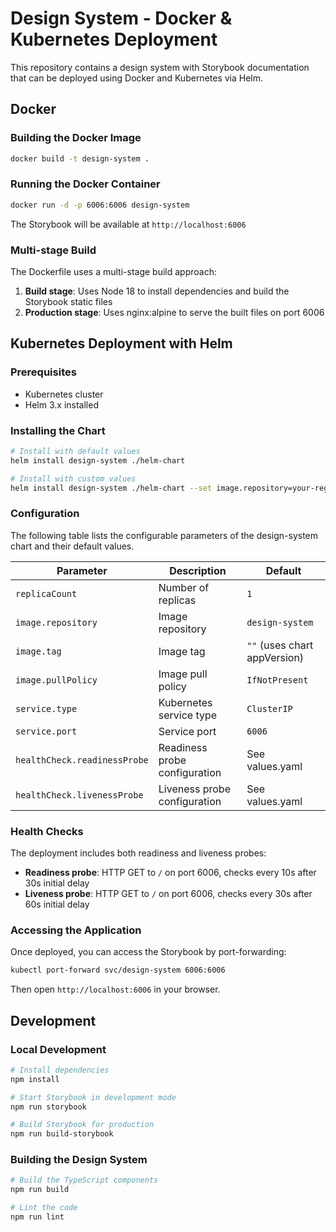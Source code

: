 # Design System - Docker & Kubernetes Deployment

This repository contains a design system with Storybook documentation that can be deployed using Docker and Kubernetes via Helm.

## Docker

### Building the Docker Image

```bash
docker build -t design-system .
```

### Running the Docker Container

```bash
docker run -d -p 6006:6006 design-system
```

The Storybook will be available at `http://localhost:6006`

### Multi-stage Build

The Dockerfile uses a multi-stage build approach:
1. **Build stage**: Uses Node 18 to install dependencies and build the Storybook static files
2. **Production stage**: Uses nginx:alpine to serve the built files on port 6006

## Kubernetes Deployment with Helm

### Prerequisites

- Kubernetes cluster
- Helm 3.x installed

### Installing the Chart

```bash
# Install with default values
helm install design-system ./helm-chart

# Install with custom values
helm install design-system ./helm-chart --set image.repository=your-registry/design-system --set image.tag=v1.0.0
```

### Configuration

The following table lists the configurable parameters of the design-system chart and their default values.

| Parameter | Description | Default |
|-----------|-------------|---------|
| `replicaCount` | Number of replicas | `1` |
| `image.repository` | Image repository | `design-system` |
| `image.tag` | Image tag | `""` (uses chart appVersion) |
| `image.pullPolicy` | Image pull policy | `IfNotPresent` |
| `service.type` | Kubernetes service type | `ClusterIP` |
| `service.port` | Service port | `6006` |
| `healthCheck.readinessProbe` | Readiness probe configuration | See values.yaml |
| `healthCheck.livenessProbe` | Liveness probe configuration | See values.yaml |

### Health Checks

The deployment includes both readiness and liveness probes:
- **Readiness probe**: HTTP GET to `/` on port 6006, checks every 10s after 30s initial delay
- **Liveness probe**: HTTP GET to `/` on port 6006, checks every 30s after 60s initial delay

### Accessing the Application

Once deployed, you can access the Storybook by port-forwarding:

```bash
kubectl port-forward svc/design-system 6006:6006
```

Then open `http://localhost:6006` in your browser.

## Development

### Local Development

```bash
# Install dependencies
npm install

# Start Storybook in development mode
npm run storybook

# Build Storybook for production
npm run build-storybook
```

### Building the Design System

```bash
# Build the TypeScript components
npm run build

# Lint the code
npm run lint
```
